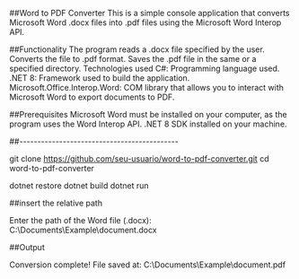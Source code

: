 ##Word to PDF Converter
This is a simple console application that converts Microsoft Word .docx files into .pdf files using the Microsoft Word Interop API.

##Functionality
The program reads a .docx file specified by the user.
Converts the file to .pdf format.
Saves the .pdf file in the same or a specified directory.
Technologies used
C#: Programming language used.
.NET 8: Framework used to build the application.
Microsoft.Office.Interop.Word: COM library that allows you to interact with Microsoft Word to export documents to PDF.

##Prerequisites
Microsoft Word must be installed on your computer, as the program uses the Word Interop API.
.NET 8 SDK installed on your machine.

##--------------------------------------------

git clone https://github.com/seu-usuario/word-to-pdf-converter.git
cd word-to-pdf-converter

dotnet restore
dotnet build
dotnet run

##insert the relative path

Enter the path of the Word file (.docx): C:\Documents\Example\document.docx

##Output

Conversion complete! File saved at: C:\Documents\Example\document.pdf

